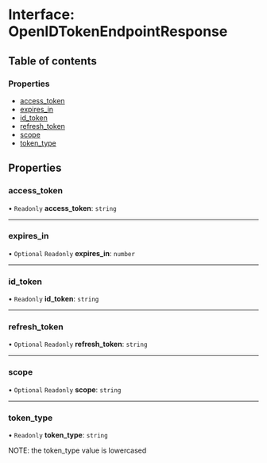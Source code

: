 # Interface: OpenIDTokenEndpointResponse

## Table of contents

### Properties

- [access\_token](OpenIDTokenEndpointResponse.md#access_token)
- [expires\_in](OpenIDTokenEndpointResponse.md#expires_in)
- [id\_token](OpenIDTokenEndpointResponse.md#id_token)
- [refresh\_token](OpenIDTokenEndpointResponse.md#refresh_token)
- [scope](OpenIDTokenEndpointResponse.md#scope)
- [token\_type](OpenIDTokenEndpointResponse.md#token_type)

## Properties

### access\_token

• `Readonly` **access\_token**: `string`

___

### expires\_in

• `Optional` `Readonly` **expires\_in**: `number`

___

### id\_token

• `Readonly` **id\_token**: `string`

___

### refresh\_token

• `Optional` `Readonly` **refresh\_token**: `string`

___

### scope

• `Optional` `Readonly` **scope**: `string`

___

### token\_type

• `Readonly` **token\_type**: `string`

NOTE: the token_type value is lowercased
